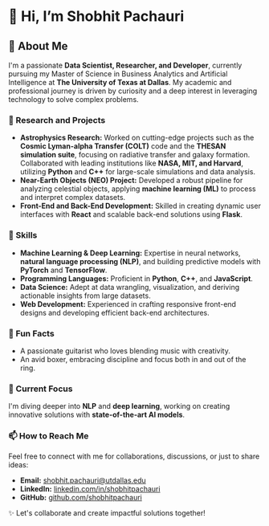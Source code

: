 # 👋 Hi, I’m Shobhit Pachauri

## 🚀 About Me

I'm a passionate **Data Scientist, Researcher, and Developer**, currently pursuing my Master of Science in Business Analytics and Artificial Intelligence at **The University of Texas at Dallas**. My academic and professional journey is driven by curiosity and a deep interest in leveraging technology to solve complex problems.

### 🌌 Research and Projects
- **Astrophysics Research:** Worked on cutting-edge projects such as the **Cosmic Lyman-alpha Transfer (COLT)** code and the **THESAN simulation suite**, focusing on radiative transfer and galaxy formation. Collaborated with leading institutions like **NASA, MIT, and Harvard**, utilizing **Python** and **C++** for large-scale simulations and data analysis.
- **Near-Earth Objects (NEO) Project:** Developed a robust pipeline for analyzing celestial objects, applying **machine learning (ML)** to process and interpret complex datasets.
- **Front-End and Back-End Development:** Skilled in creating dynamic user interfaces with **React** and scalable back-end solutions using **Flask**.

### 🧠 Skills
- **Machine Learning & Deep Learning:** Expertise in neural networks, **natural language processing (NLP)**, and building predictive models with **PyTorch** and **TensorFlow**.
- **Programming Languages:** Proficient in **Python**, **C++**, and **JavaScript**.
- **Data Science:** Adept at data wrangling, visualization, and deriving actionable insights from large datasets.
- **Web Development:** Experienced in crafting responsive front-end designs and developing efficient back-end architectures.

### 🎸 Fun Facts
- A passionate guitarist who loves blending music with creativity.
- An avid boxer, embracing discipline and focus both in and out of the ring.

### 🌱 Current Focus
I'm diving deeper into **NLP** and **deep learning**, working on creating innovative solutions with **state-of-the-art AI models**.

### 📫 How to Reach Me
Feel free to connect with me for collaborations, discussions, or just to share ideas:
- **Email:** shobhit.pachauri@utdallas.edu
- **LinkedIn:** [linkedin.com/in/shobhitpachauri](https://www.linkedin.com/in/shobhit-pachauri-a6b602165/)
- **GitHub:** [github.com/shobhitpachauri](https://github.com/shobhitpachauri)

✨ Let's collaborate and create impactful solutions together!

